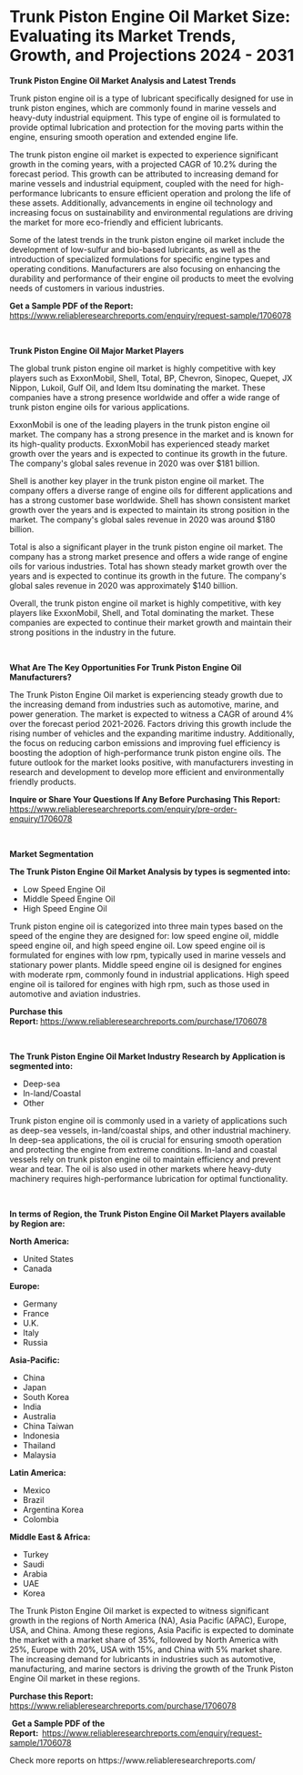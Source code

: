 <p><h1>Trunk Piston Engine Oil Market Size: Evaluating its Market Trends, Growth, and Projections 2024 - 2031</h1></p><p><strong>Trunk Piston Engine Oil Market Analysis and Latest Trends</strong></p>
<p><p>Trunk piston engine oil is a type of lubricant specifically designed for use in trunk piston engines, which are commonly found in marine vessels and heavy-duty industrial equipment. This type of engine oil is formulated to provide optimal lubrication and protection for the moving parts within the engine, ensuring smooth operation and extended engine life.</p><p>The trunk piston engine oil market is expected to experience significant growth in the coming years, with a projected CAGR of 10.2% during the forecast period. This growth can be attributed to increasing demand for marine vessels and industrial equipment, coupled with the need for high-performance lubricants to ensure efficient operation and prolong the life of these assets. Additionally, advancements in engine oil technology and increasing focus on sustainability and environmental regulations are driving the market for more eco-friendly and efficient lubricants.</p><p>Some of the latest trends in the trunk piston engine oil market include the development of low-sulfur and bio-based lubricants, as well as the introduction of specialized formulations for specific engine types and operating conditions. Manufacturers are also focusing on enhancing the durability and performance of their engine oil products to meet the evolving needs of customers in various industries.</p></p>
<p><strong>Get a Sample PDF of the Report:&nbsp;</strong> <a href="https://www.reliableresearchreports.com/enquiry/request-sample/1706078">https://www.reliableresearchreports.com/enquiry/request-sample/1706078</a></p>
<p>&nbsp;</p>
<p><strong>Trunk Piston Engine Oil Major Market Players</strong></p>
<p><p>The global trunk piston engine oil market is highly competitive with key players such as ExxonMobil, Shell, Total, BP, Chevron, Sinopec, Quepet, JX Nippon, Lukoil, Gulf Oil, and Idem Itsu dominating the market. These companies have a strong presence worldwide and offer a wide range of trunk piston engine oils for various applications.</p><p>ExxonMobil is one of the leading players in the trunk piston engine oil market. The company has a strong presence in the market and is known for its high-quality products. ExxonMobil has experienced steady market growth over the years and is expected to continue its growth in the future. The company's global sales revenue in 2020 was over $181 billion.</p><p>Shell is another key player in the trunk piston engine oil market. The company offers a diverse range of engine oils for different applications and has a strong customer base worldwide. Shell has shown consistent market growth over the years and is expected to maintain its strong position in the market. The company's global sales revenue in 2020 was around $180 billion.</p><p>Total is also a significant player in the trunk piston engine oil market. The company has a strong market presence and offers a wide range of engine oils for various industries. Total has shown steady market growth over the years and is expected to continue its growth in the future. The company's global sales revenue in 2020 was approximately $140 billion.</p><p>Overall, the trunk piston engine oil market is highly competitive, with key players like ExxonMobil, Shell, and Total dominating the market. These companies are expected to continue their market growth and maintain their strong positions in the industry in the future.</p></p>
<p>&nbsp;</p>
<p><strong>What Are The Key Opportunities For Trunk Piston Engine Oil Manufacturers?</strong></p>
<p><p>The Trunk Piston Engine Oil market is experiencing steady growth due to the increasing demand from industries such as automotive, marine, and power generation. The market is expected to witness a CAGR of around 4% over the forecast period 2021-2026. Factors driving this growth include the rising number of vehicles and the expanding maritime industry. Additionally, the focus on reducing carbon emissions and improving fuel efficiency is boosting the adoption of high-performance trunk piston engine oils. The future outlook for the market looks positive, with manufacturers investing in research and development to develop more efficient and environmentally friendly products.</p></p>
<p><strong>Inquire or Share Your Questions If Any Before Purchasing This Report:</strong> <a href="https://www.reliableresearchreports.com/enquiry/pre-order-enquiry/1706078">https://www.reliableresearchreports.com/enquiry/pre-order-enquiry/1706078</a></p>
<p>&nbsp;</p>
<p><strong>Market Segmentation</strong></p>
<p><strong>The Trunk Piston Engine Oil Market Analysis by types is segmented into:</strong></p>
<p><ul><li>Low Speed Engine Oil</li><li>Middle Speed Engine Oil</li><li>High Speed Engine Oil</li></ul></p>
<p><p>Trunk piston engine oil is categorized into three main types based on the speed of the engine they are designed for: low speed engine oil, middle speed engine oil, and high speed engine oil. Low speed engine oil is formulated for engines with low rpm, typically used in marine vessels and stationary power plants. Middle speed engine oil is designed for engines with moderate rpm, commonly found in industrial applications. High speed engine oil is tailored for engines with high rpm, such as those used in automotive and aviation industries.</p></p>
<p><strong>Purchase this Report:&nbsp;</strong><a href="https://www.reliableresearchreports.com/purchase/1706078">https://www.reliableresearchreports.com/purchase/1706078</a></p>
<p>&nbsp;</p>
<p><strong>The Trunk Piston Engine Oil Market Industry Research by Application is segmented into:</strong></p>
<p><ul><li>Deep-sea</li><li>In-land/Coastal</li><li>Other</li></ul></p>
<p><p>Trunk piston engine oil is commonly used in a variety of applications such as deep-sea vessels, in-land/coastal ships, and other industrial machinery. In deep-sea applications, the oil is crucial for ensuring smooth operation and protecting the engine from extreme conditions. In-land and coastal vessels rely on trunk piston engine oil to maintain efficiency and prevent wear and tear. The oil is also used in other markets where heavy-duty machinery requires high-performance lubrication for optimal functionality.</p></p>
<p>&nbsp;</p>
<p><strong>In terms of Region, the Trunk Piston Engine Oil Market Players available by Region are:</strong></p>
<p>
    <p> <strong> North America: </strong>
        <ul>
            <li>United States</li>
            <li>Canada</li>
        </ul>
        </p> 
    <p> <strong> Europe: </strong>
        <ul>
            <li>Germany</li>
            <li>France</li>
            <li>U.K.</li>
            <li>Italy</li>
            <li>Russia</li>
        </ul>
        </p> 
    <p> <strong> Asia-Pacific: </strong>
        <ul>
            <li>China</li>
            <li>Japan</li>
            <li>South Korea</li>
            <li>India</li>
            <li>Australia</li>
            <li>China Taiwan</li>
            <li>Indonesia</li>
            <li>Thailand</li>
            <li>Malaysia</li>
        </ul>
        </p> 
    <p> <strong> Latin America: </strong>
        <ul>
            <li>Mexico</li>
            <li>Brazil</li>
            <li>Argentina Korea</li>
            <li>Colombia</li>
        </ul>
        </p> 
    <p> <strong> Middle East & Africa: </strong>
        <ul>
            <li>Turkey</li>
            <li>Saudi</li>
            <li>Arabia</li>
            <li>UAE</li>
            <li>Korea</li>
        </ul>
    </p>
    </p>
<p><p>The Trunk Piston Engine Oil market is expected to witness significant growth in the regions of North America (NA), Asia Pacific (APAC), Europe, USA, and China. Among these regions, Asia Pacific is expected to dominate the market with a market share of 35%, followed by North America with 25%, Europe with 20%, USA with 15%, and China with 5% market share. The increasing demand for lubricants in industries such as automotive, manufacturing, and marine sectors is driving the growth of the Trunk Piston Engine Oil market in these regions.</p></p>
<p><strong>Purchase this Report: </strong><a href="https://www.reliableresearchreports.com/purchase/1706078">https://www.reliableresearchreports.com/purchase/1706078</a></p>
<p>&nbsp;<strong>Get a Sample PDF of the Report:&nbsp;&nbsp;</strong><a href="https://www.reliableresearchreports.com/enquiry/request-sample/1706078">https://www.reliableresearchreports.com/enquiry/request-sample/1706078</a></p>
<p><strong></strong></p>
<p>Check more reports on https://www.reliableresearchreports.com/</p>